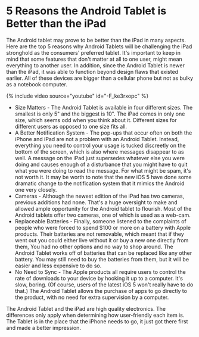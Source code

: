 # 5 Reasons the Android Tablet is Better than the iPad

The Android tablet may prove to be better than the iPad in many aspects. Here are the top 5 reasons why Android Tablets will be challenging the iPad stronghold as the consumers' preferred tablet. It's important to keep in mind that some features that don't matter at all to one user, might mean everything to another user. In addition,  since the Android Tablet is newer than the iPad, it was able to function beyond design flaws that existed earlier. All of these devices are bigger than a cellular phone but not as bulky as a notebook computer.

{% include video source="youtube" id="-F_ke3rxopc" %}

- Size Matters - The Android Tablet is available in four different sizes. The smallest is only 5" and the biggest is 10". The iPad comes in only one size, which seems odd when you think about it. Different sizes for different users as opposed to one size fits all.
- A Better Notification System - The pop-ups that occur often on both the iPhone and iPad are not a problem with an Android Tablet. Instead, everything you need to control your usage is tucked discreetly on the bottom of the screen, which is also where messages disappear to as well. A message on the iPad just supersedes whatever else you were doing and causes enough of a disturbance that you might have to quit what you were doing to read the message. For what might be spam, it's not worth it. It may be worth to note that the new iOS 5 have done some dramatic change to the notification system that it mimics the Android one very closely.
- Cameras - Although the newest edition of the iPad has two cameras, previous additions had none. That's a huge oversight to make and allowed ample opportunity for the Android tablet to flourish. Most of the Android tablets offer two cameras, one of which is used as a web-cam.
- Replaceable Batteries - Finally,  someone listened to the complaints of people who were forced to spend $100 or more on a battery with Apple products. Their batteries are not removable, which meant that if they went out you could either live without it or buy a new one directly from them, You had no other options and no way to shop around. The Android Tablet works off of batteries that can be replaced like any other battery. You may still need to buy the batteries from them, but it will be easier and less expensive to do so.
- No Need to Sync - The Apple products all require users to control the rate of downloads to your device by hooking it up to a computer. It's slow, boring. (Of course, users of the latest iOS 5 won't really have to do that.) The Android Tablet allows the purchase of apps to go directly to the product, with no need for extra supervision by a computer.

The Android Tablet and the iPad are high quality electronics. The differences only apply when determining how user-friendly each item is. The Tablet is in the place that the iPhone needs to go, it just got there first and made a better impression.
